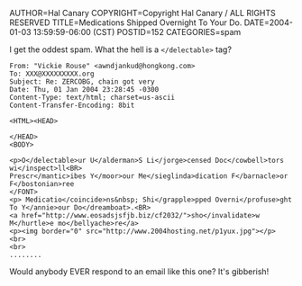 AUTHOR=Hal Canary
COPYRIGHT=Copyright Hal Canary / ALL RIGHTS RESERVED
TITLE=Medications  Shipped Overnight To Your Do.
DATE=2004-01-03 13:59:59-06:00 (CST)
POSTID=152
CATEGORIES=spam

I get the oddest spam.  What the hell is a `</delectable>` tag?

```
From: "Vickie Rouse" <awndjankud@hongkong.com>
To: XXX@XXXXXXXXX.org
Subject: Re: ZERCOBG, chain got very
Date: Thu, 01 Jan 2004 23:28:45 -0300
Content-Type: text/html; charset=us-ascii
Content-Transfer-Encoding: 8bit

<HTML><HEAD>

</HEAD>
<BODY>

<p>O</delectable>ur U</alderman>S Li</jorge>censed Doc</cowbell>tors wi</inspect>ll<BR>
Prescr</mantic>ibes Y</moor>our Me</sieglinda>dication F</barnacle>or F</bostonian>ree
</FONT>
<p> Medicatio</coincide>ns&nbsp; Shi</grapple>pped Overni</profuse>ght To Y</annie>our Do</dreamboat>.<BR>
<a href="http://www.eosadsjsfjb.biz/cf2032/">sho</invalidate>w
M</hurtle>e mo</bellyache>re</a>
<p><img border="0" src="http://www.2004hosting.net/p1yux.jpg"></p>
<br>
<br>
........
```

Would anybody EVER respond to an email like this one? It's gibberish!


